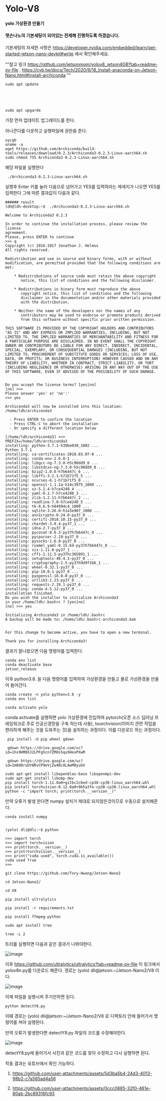 # Yolo-V8
#### yolo 가상환경 만들기

#### 잿슨나노의 기본세팅이 되어있는 전제해 진행하도록 하겠습니다.
기본세팅의 자세한 사항은 https://developer.nvidia.com/embedded/learn/get-started-jetson-nano-devkit#write 에서 확인해주세요.

""참고 링크 https://github.com/jetsonmom/yolov8_jetson4GB?tab=readme-ov-file   ,    https://cyb.tw/docs/Tech/2020/9/18_Install-anaconda-on-Jetson-Nano.html#install-archiconda ""
```
sudo apt update





sudo apt upgarde
```
가장 먼저 업데이트 업그레이드를 한다.

아나콘다를 다운하고 실행파일에 권한을 준다.
```
uycgb
uname -a
wget https://github.com/Archiconda/build-tools/releases/download/0.2.3/Archiconda3-0.2.3-Linux-aarch64.sh
sudo chmod 755 Archiconda3-0.2.3-Linux-aarch64.sh
```
해당 파일을 실행한다
```
 ./Archiconda3-0.2.3-Linux-aarch64.sh
```
실행후 Enter 키를 눌러 다음으로 넘어가고 YES를 입력하라는 메세지가 나오면 YES를 입력한다 그에 따른 결과값이 다음과 같다.
```
###### result 
ldh@ldh-desktop:~$  ./Archiconda3-0.2.3-Linux-aarch64.sh

Welcome to Archiconda3 0.2.3

In order to continue the installation process, please review the license
agreement.
Please, press ENTER to continue
>>> q
Copyright (c) 2016-2017 Jonathan J. Helmus
All rights reserved.

Redistribution and use in source and binary forms, with or without
modification, are permitted provided that the following conditions are
met:

    * Redistributions of source code must retain the above copyright
       notice, this list of conditions and the following disclaimer.

    * Redistributions in binary form must reproduce the above
       copyright notice, this list of conditions and the following
       disclaimer in the documentation and/or other materials provided
       with the distribution.

    * Neither the name of the developers nor the names of any
       contributors may be used to endorse or promote products derived
       from this software without specific prior written permission.

THIS SOFTWARE IS PROVIDED BY THE COPYRIGHT HOLDERS AND CONTRIBUTORS
"AS IS" AND ANY EXPRESS OR IMPLIED WARRANTIES, INCLUDING, BUT NOT
LIMITED TO, THE IMPLIED WARRANTIES OF MERCHANTABILITY AND FITNESS FOR
A PARTICULAR PURPOSE ARE DISCLAIMED. IN NO EVENT SHALL THE COPYRIGHT
OWNER OR CONTRIBUTORS BE LIABLE FOR ANY DIRECT, INDIRECT, INCIDENTAL,
SPECIAL, EXEMPLARY, OR CONSEQUENTIAL DAMAGES (INCLUDING, BUT NOT
LIMITED TO, PROCUREMENT OF SUBSTITUTE GOODS OR SERVICES; LOSS OF USE,
DATA, OR PROFITS; OR BUSINESS INTERRUPTION) HOWEVER CAUSED AND ON ANY
THEORY OF LIABILITY, WHETHER IN CONTRACT, STRICT LIABILITY, OR TORT
(INCLUDING NEGLIGENCE OR OTHERWISE) ARISING IN ANY WAY OUT OF THE USE
OF THIS SOFTWARE, EVEN IF ADVISED OF THE POSSIBILITY OF SUCH DAMAGE.


Do you accept the license terms? [yes|no]
[no] >>> 
Please answer 'yes' or 'no':'
>>> yes

Archiconda3 will now be installed into this location:
/home/ldh/archiconda3

  - Press ENTER to confirm the location
  - Press CTRL-C to abort the installation
  - Or specify a different location below

[/home/ldh/archiconda3] >>> 
PREFIX=/home/ldh/archiconda3
installing: python-3.7.1-h39be038_1002 ...
Python 3.7.1
installing: ca-certificates-2018.03.07-0 ...
installing: conda-env-2.6.0-1 ...
installing: libgcc-ng-7.3.0-h5c90dd9_0 ...
installing: libstdcxx-ng-7.3.0-h5c90dd9_0 ...
installing: bzip2-1.0.6-h7b6447c_6 ...
installing: libffi-3.2.1-h71b71f5_5 ...
installing: ncurses-6.1-h71b71f5_0 ...
installing: openssl-1.1.1a-h14c3975_1000 ...
installing: xz-5.2.4-h7ce4240_4 ...
installing: yaml-0.1.7-h7ce4240_3 ...
installing: zlib-1.2.11-h7b6447c_2 ...
installing: readline-7.0-h7ce4240_5 ...
installing: tk-8.6.9-h84994c4_1000 ...
installing: sqlite-3.26.0-h1a3e907_1000 ...
installing: asn1crypto-0.24.0-py37_0 ...
installing: certifi-2018.10.15-py37_0 ...
installing: chardet-3.0.4-py37_1 ...
installing: idna-2.7-py37_0 ...
installing: pycosat-0.6.3-py37h7b6447c_0 ...
installing: pycparser-2.19-py37_0 ...
installing: pysocks-1.6.8-py37_0 ...
installing: ruamel_yaml-0.15.64-py37h7b6447c_0 ...
installing: six-1.11.0-py37_1 ...
installing: cffi-1.11.5-py37hc365091_1 ...
installing: setuptools-40.4.3-py37_0 ...
installing: cryptography-2.5-py37h9d9f1b6_1 ...
installing: wheel-0.32.1-py37_0 ...
installing: pip-10.0.1-py37_0 ...
installing: pyopenssl-18.0.0-py37_0 ...
installing: urllib3-1.23-py37_0 ...
installing: requests-2.19.1-py37_0 ...
installing: conda-4.5.12-py37_0 ...
installation finished.
Do you wish the installer to initialize Archiconda3
in your /home/ldh/.bashrc ? [yes|no]
[no] >>> yes

Initializing Archiconda3 in /home/ldh/.bashrc
A backup will be made to: /home/ldh/.bashrc-archiconda3.bak


For this change to become active, you have to open a new terminal.

Thank you for installing Archiconda3!
```

결과가 잘나왔으면 다음 명령어를 입력한다.

```
conda env list
conda deactivate base
jetson_release 
```

이후 python3.8. 을 다음 명령어를 입력하여 가상환경을 만들고 욜로 가상환경을 만들어 들어간다.

```
conda create -n yolo python=3.8 -y
conda env list
```
```
conda activate yolo
```
conda activate를 실행하면 yolo 가상환경에 진입하여 pytorch(오픈 소스 딥러닝 프레임워크로 주로 인공신경망을 구축 하는데 사용), tourchvision(이미지 관련 작업을 편리하게 해주는 것을 도와주는 것)을 설치하는 과정이다. 이를 다운로드 하는 과정이다.


```
 pip install -U pip wheel gdown

 gdown https://drive.google.com/uc?id=1hs9HM0XJ2LPFghcn7ZMOs5qu5HexPXwM

 gdown https://drive.google.com/uc?id=1m0d8ruUY8RvCP9eVjZw4Nc8LAwM8yuGV
```
```
sudo apt-get install libopenblas-base libopenmpi-dev
sudo apt-get install libomp-dev
pip install torch-1.11.0a0+gitbc2c6ed-cp38-cp38-linux_aarch64.whl
pip install torchvision-0.12.0a0+9b5a3fe-cp38-cp38-linux_aarch64.whl
python -c "import torch; print(torch.__version__)"
```

만약 오류가 발생 한다면 numpy 설치가 제대로 되지않은것이므로 수동으로 설치해준다.

```
conda install numpy
```

```

(yolo) dli@dli:~$ python

>>> import torch
>>> import torchvision
>>> print(torch.__version__)
>>> print(torchvision.__version__)
>>> print("cuda used", torch.cuda.is_available())
cuda used True
>>>
```
```
git clone https://github.com/Tory-Hwang/Jetson-Nano2
```

```
cd Jetson-Nano2/
```
```
cd V8
```
```
pip install ultralytics
```
```
pip install -r requirements.txt
```
```
pip install ffmpeg-python
```
```
sudo apt install tree
```
```
tree -L 2
```
트리를 실행하면 다음과 같은 결과가 나와야한다.

![image](https://github.com/moon-joy/Jetson-nano/assets/171406702/7c4b161b-5c27-40d6-a1b8-8eb1ec1ac9b3)

이후 https://github.com/ultralytics/ultralytics?tab=readme-ov-file 이 링크에서 yolov8n.py를 다운로드 해준다. 경로는 (yolo) dli@jetson:~/Jetson-Nano2/V8 이다.

![image](https://github.com/moon-joy/Jetson-nano/assets/171406702/86595bc6-3a20-4390-b2aa-42371a5c4c87)

이제 파일을 실행시켜 주기만하면 된다. 

```
python detectY8.py
```
이떄 경로는 (yolo) dli@jetson:~/Jetson-Nano2/V8 로 디렉토리 안에 들어가서 명령어를 쳐야 실행된다.

만약 오류가 발생한다면  detectY8.py 파일의 코드를 수정해야한다. 


![image](https://github.com/moon-joy/Jetson-nano/assets/171406702/89a2570f-bc42-4539-af35-9cbc9b143529)

detectY8.py에 들어가서 사진과 같은 코드를 찾아 수정하고 다시 실행하면 된다.

작동 결과는 유튜브에서 확인 가능하다. 
1. https://github.com/user-attachments/assets/5d3ba5b4-24d3-4013-98b2-c7a565ad4a56


2. https://github.com/user-attachments/assets/0ccc0885-32f0-461e-80ab-2bc89316fc93


